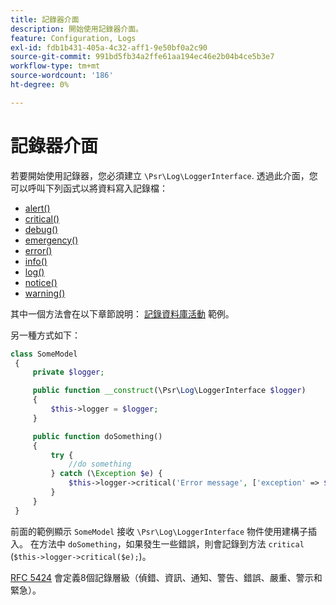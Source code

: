 ```yaml
---
title: 記錄器介面
description: 開始使用記錄器介面。
feature: Configuration, Logs
exl-id: fdb1b431-405a-4c32-aff1-9e50bf0a2c90
source-git-commit: 991bd5fb34a2ffe61aa194ec46e2b04b4ce5b3e7
workflow-type: tm+mt
source-wordcount: '186'
ht-degree: 0%

---
```


# 記錄器介面

若要開始使用記錄器，您必須建立 `\Psr\Log\LoggerInterface`. 透過此介面，您可以呼叫下列函式以將資料寫入記錄檔：

- [alert()](https://github.com/php-fig/log/blob/master/src/LoggerInterface.php#L43)
- [critical()](https://github.com/php-fig/log/blob/master/src/LoggerInterface.php#L55)
- [debug()](https://github.com/php-fig/log/blob/master/src/LoggerInterface.php#L111)
- [emergency()](https://github.com/php-fig/log/blob/master/src/LoggerInterface.php#L30)
- [error()](https://github.com/php-fig/log/blob/master/src/LoggerInterface.php#L66)
- [info()](https://github.com/php-fig/log/blob/master/src/LoggerInterface.php#L101)
- [log()](https://github.com/php-fig/log/blob/master/src/LoggerInterface.php#L122)
- [notice()](https://github.com/php-fig/log/blob/master/src/LoggerInterface.php#L89)
- [warning()](https://github.com/php-fig/log/blob/master/src/LoggerInterface.php#L79)

其中一個方法會在以下章節說明： [記錄資料庫活動](../logs/database-activity.md) 範例。

另一種方式如下：

```php
class SomeModel
 {
     private $logger;

     public function __construct(\Psr\Log\LoggerInterface $logger)
     {
         $this->logger = $logger;
     }

     public function doSomething()
     {
         try {
             //do something
         } catch (\Exception $e) {
             $this->logger->critical('Error message', ['exception' => $e]);
         }
     }
 }
```

前面的範例顯示 `SomeModel` 接收 `\Psr\Log\LoggerInterface` 物件使用建構子插入。 在方法中 `doSomething`，如果發生一些錯誤，則會記錄到方法 `critical` (`$this->logger->critical($e);`)。

[RFC 5424](https://datatracker.ietf.org/doc/html/rfc5424) 會定義8個記錄層級（偵錯、資訊、通知、警告、錯誤、嚴重、警示和緊急）。
